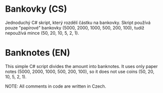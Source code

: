 # Bankovky (CS)
Jednoduchý C# skript, který rozdělí částku na bankovky. Skript používá pouze "papírové" bankovky (5000, 2000, 1000, 500, 200, 100), tudíž nepoužívá mince (50, 20, 10, 5, 2, 1).

# Banknotes (EN)
This simple C# script divides the amount into banknotes. It uses only paper notes (5000, 2000, 1000, 500, 200, 100), so it does not use coins (50, 20, 10, 5, 2, 1).

NOTE: All comments in code are written in Czech.
